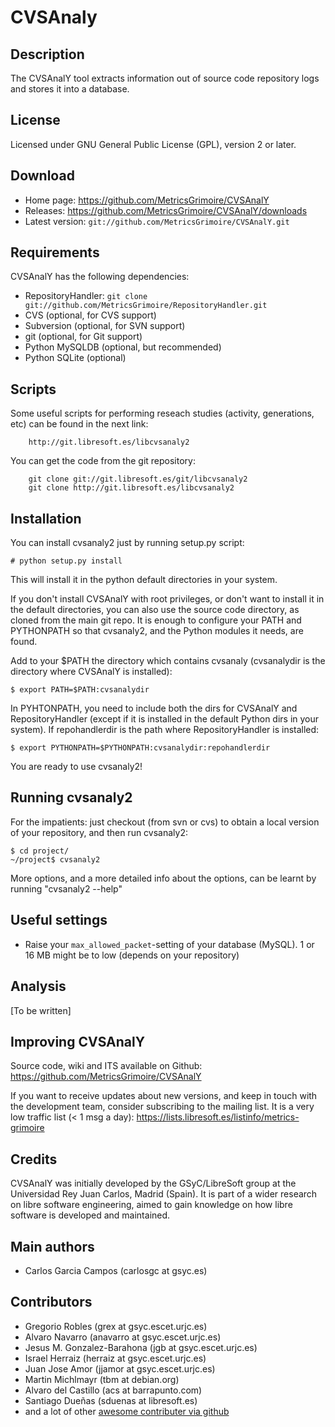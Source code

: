 # CVSAnaly

## Description

The CVSAnalY tool extracts information out of source code repository logs and stores it into a database.


## License

Licensed under GNU General Public License (GPL), version 2 or later.


## Download

* Home page: https://github.com/MetricsGrimoire/CVSAnalY
* Releases: https://github.com/MetricsGrimoire/CVSAnalY/downloads
* Latest version: `git://github.com/MetricsGrimoire/CVSAnalY.git`


## Requirements

CVSAnalY has the following dependencies:

* RepositoryHandler: `git clone git://github.com/MetricsGrimoire/RepositoryHandler.git`
* CVS (optional, for CVS support)
* Subversion (optional, for SVN support)
* git (optional, for Git support)
* Python MySQLDB (optional, but recommended)
* Python SQLite (optional)


## Scripts

Some useful scripts for performing reseach studies (activity,
generations, etc) can be found in the next link:

        http://git.libresoft.es/libcvsanaly2

You can get the code from the git repository:

        git clone git://git.libresoft.es/git/libcvsanaly2
        git clone http://git.libresoft.es/libcvsanaly2


## Installation

You can install cvsanaly2 just by running setup.py script:

    # python setup.py install

This will install it in the python default directories in your system.

If you don't install CVSAnalY with root privileges, or don't want
to install it in the default directories, you can also use the source
code directory, as cloned from the main git repo. It is enough to
configure your PATH and PYTHONPATH so that cvsanaly2, and the Python
modules it needs, are found.

Add to your $PATH the directory which contains cvsanaly 
(cvsanalydir is the directory where CVSAnalY is installed):

    $ export PATH=$PATH:cvsanalydir

In PYHTONPATH, you need to include both the dirs for CVSAnalY and
RepositoryHandler (except if it is installed in the default Python dirs
in your system). If repohandlerdir is the path where RepositoryHandler
is installed:

    $ export PYTHONPATH=$PYTHONPATH:cvsanalydir:repohandlerdir

You are ready to use cvsanaly2!


## Running cvsanaly2

For the impatients: just checkout (from svn or cvs) to obtain a local
version of your repository, and then run cvsanaly2:

    $ cd project/
    ~/project$ cvsanaly2 

More options, and a more detailed info about the options, can be
learnt by running "cvsanaly2 --help"


## Useful settings

* Raise your `max_allowed_packet`-setting of your database (MySQL). 1 or 16 MB might be to low (depends on your repository)


## Analysis

[To be written]


## Improving CVSAnalY

Source code, wiki and ITS available on Github: https://github.com/MetricsGrimoire/CVSAnalY

If you want to receive updates about new versions, and keep in touch with the development team, consider subscribing to the mailing list. 
It is a very low traffic list (< 1 msg a day): https://lists.libresoft.es/listinfo/metrics-grimoire


## Credits

CVSAnalY was initially developed by the GSyC/LibreSoft group at the Universidad Rey Juan Carlos, Madrid (Spain). 
It is part of a wider research on libre software engineering, aimed to gain knowledge on how libre software is developed and maintained.


## Main authors

* Carlos Garcia Campos (carlosgc at gsyc.es)


## Contributors

* Gregorio Robles (grex at gsyc.escet.urjc.es)
* Alvaro Navarro (anavarro at gsyc.escet.urjc.es)
* Jesus M. Gonzalez-Barahona (jgb at gsyc.escet.urjc.es)
* Israel Herraiz (herraiz at gsyc.escet.urjc.es)
* Juan Jose Amor (jjamor at gsyc.escet.urjc.es)
* Martin Michlmayr (tbm at debian.org)
* Alvaro del Castillo (acs at barrapunto.com)
* Santiago Dueñas (sduenas at libresoft.es)
* and a lot of other [awesome contributer via github](https://github.com/MetricsGrimoire/CVSAnalY/graphs/contributors)
